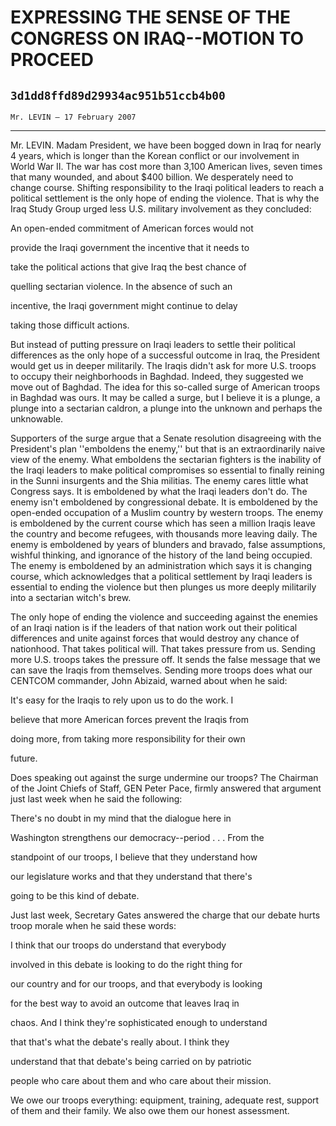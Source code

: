 # EXPRESSING THE SENSE OF THE CONGRESS ON IRAQ--MOTION TO PROCEED
## `3d1dd8ffd89d29934ac951b51ccb4b00`
`Mr. LEVIN — 17 February 2007`

---


Mr. LEVIN. Madam President, we have been bogged down in Iraq for 
nearly 4 years, which is longer than the Korean conflict or our 
involvement in World War II. The war has cost more than 3,100 American 
lives, seven times that many wounded, and about $400 billion. We 
desperately need to change course. Shifting responsibility to the Iraqi 
political leaders to reach a political settlement is the only hope of 
ending the violence. That is why the Iraq Study Group urged less U.S. 
military involvement as they concluded:




 An open-ended commitment of American forces would not 


 provide the Iraqi government the incentive that it needs to 


 take the political actions that give Iraq the best chance of 


 quelling sectarian violence. In the absence of such an 


 incentive, the Iraqi government might continue to delay 


 taking those difficult actions.


But instead of putting pressure on Iraqi leaders to settle their 
political differences as the only hope of a successful outcome in Iraq, 
the President would get us in deeper militarily. The Iraqis didn't ask 
for more U.S. troops to occupy their neighborhoods in Baghdad. Indeed, 
they suggested we move out of Baghdad. The idea for this so-called 
surge of American troops in Baghdad was ours. It may be called a surge, 
but I believe it is a plunge, a plunge into a sectarian caldron, a 
plunge into the unknown and perhaps the unknowable.

Supporters of the surge argue that a Senate resolution disagreeing 
with the President's plan ''emboldens the enemy,'' but that is an 
extraordinarily naive view of the enemy. What emboldens the sectarian 
fighters is the inability of the Iraqi leaders to make political 
compromises so essential to finally reining in the Sunni insurgents and 
the Shia militias. The enemy cares little what Congress says. It is 
emboldened by what the Iraqi leaders don't do. The enemy isn't 
emboldened by congressional debate. It is emboldened by the open-ended 
occupation of a Muslim country by western troops. The enemy is 
emboldened by the current course which has seen a million Iraqis leave 
the country and become refugees, with thousands more leaving daily. The 
enemy is emboldened by years of blunders and bravado, false 
assumptions, wishful thinking, and ignorance of the history of the land 
being occupied. The enemy is emboldened by an administration which says 
it is changing course, which acknowledges that a political settlement 
by Iraqi leaders is essential to ending the violence but then plunges 
us more deeply militarily into a sectarian witch's brew.

The only hope of ending the violence and succeeding against the 
enemies of an Iraqi nation is if the leaders of that nation work out 
their political differences and unite against forces that would destroy 
any chance of nationhood. That takes political will. That takes 
pressure from us. Sending more U.S. troops takes the pressure off. It 
sends the false message that we can save the Iraqis from themselves. 
Sending more troops does what our CENTCOM commander, John Abizaid, 
warned about when he said:




 It's easy for the Iraqis to rely upon us to do the work. I 


 believe that more American forces prevent the Iraqis from 


 doing more, from taking more responsibility for their own 


 future.


Does speaking out against the surge undermine our troops? The 
Chairman of the Joint Chiefs of Staff, GEN Peter Pace, firmly answered 
that argument just last week when he said the following:




 There's no doubt in my mind that the dialogue here in 


 Washington strengthens our democracy--period . . . From the 


 standpoint of our troops, I believe that they understand how 


 our legislature works and that they understand that there's 


 going to be this kind of debate.


Just last week, Secretary Gates answered the charge that our debate 
hurts troop morale when he said these words:




 I think that our troops do understand that everybody 


 involved in this debate is looking to do the right thing for 


 our country and for our troops, and that everybody is looking 


 for the best way to avoid an outcome that leaves Iraq in 


 chaos. And I think they're sophisticated enough to understand 


 that that's what the debate's really about. I think they 


 understand that that debate's being carried on by patriotic 


 people who care about them and who care about their mission.


We owe our troops everything: equipment, training, adequate rest, 
support of them and their family. We also owe them our honest 
assessment.